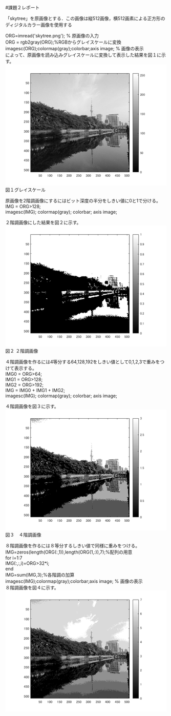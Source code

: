#課題２レポート

「skytree」を原画像とする．この画像は縦512画像，横512画素による正方形のディジタルカラー画像を使用する  
  
ORG=imread('skytree.png'); % 原画像の入力  
ORG = rgb2gray(ORG);%RGBからグレイスケールに変換  
imagesc(ORG);colormap(gray);colorbar;axis image; % 画像の表示  
によって、原画像を読み込みグレイスケールに変換して表示した結果を図１に示す。  
![図１](https://github.com/16ec044/lecture_image_processing/blob/own/image/2-1.png)  
図１グレイスケール  



原画像を2階調画像にするにはビット深度の半分をしきい値に0と1で分ける。  
IMG = ORG>128;  
imagesc(IMG); colormap(gray); colorbar;  axis image;  
  
２階調画像にした結果を図２に示す。  
![図２](https://github.com/16ec044/lecture_image_processing/blob/own/image/2-2.png)  
図２ ２階調画像  



４階調画像を作るには4等分する64,128,192をしきい値として0,1,2,3で重みをつけて表示する。  
IMG0 = ORG>64;  
IMG1 = ORG>128;  
IMG2 = ORG>192;  
IMG = IMG0 + IMG1 + IMG2;  
imagesc(IMG); colormap(gray); colorbar;  axis image;  

４階調画像を図３に示す。  
![図３](https://github.com/16ec044/lecture_image_processing/blob/own/image/2-3.png)  
図３　４階調画像  



８階調画像を作るには８等分するしきい値で同様に重みをつける。  
IMG=zeros(length(ORG(:,1)),length(ORG(1,:)),7);%配列の用意  
for i=1:7  
    IMG(:,:,i)=ORG>32*i;  
end  
IMG=sum(IMG,3);%各階調の加算  
imagesc(IMG);colormap(gray);colorbar;axis image; % 画像の表示  
８階調画像を図４に示す。  
![図４](https://github.com/16ec044/lecture_image_processing/blob/own/image/2-4.png)  
